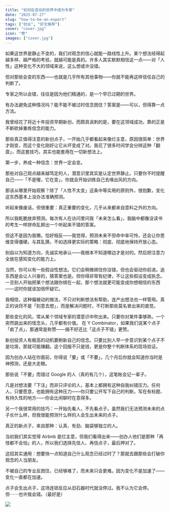 ```yaml
---
title: "如何在变动的世界中成为专家"
date: "2025-07-27"
slug: "how-to-be-an-expert"
tags: ["创业", "好文推荐"]
cover: "cover.jpg"
icon: "😎"
images: ["cover.jpg"]
---
```

如果这世界是静止不变的，我们对观念的信心就能一路线性上升。某个想法经得起越多样、越严格的考验，就越可能是真的。许多人其实默默相信这一点——对「人性」这种变化不大的领域来说，这么想或许没错。



但对那些会变的东西——也就是几乎所有其他事物——你就不能再这样信任自己的判断了。



专家之所以会错，往往是因为他们精通的，是一个早已过期的世界。



有办法避免这种情况吗？能不能不被过时信念困住？答案是——可以，但得靠一点方法。



我曾经花了将近十年投资早期新创，而颇具讽刺的是，要在这领域成功，靠的正是不断砍掉重练信念的能力。



那些真正值得注意的新创点子，一开始几乎都看起来像烂主意，原因很简单：世界才刚变，而这个变化刚好让它从坏变成了对。我花了很多时间学会分辨这种「翻盘」，而这套技巧，其实也能套用在一切新想法上。



第一步，养成一种信念：世界一定会变。



那些对自己观点越来越笃定的人，潜意识里其实是认定世界静止。只要你不时提醒自己——「不是喔，它在变」，你就会开始训练自己去嗅出风的方向。



那该从哪里开始观察？除了「人性不太变」这条中等实用的原则外，很抱歉，变化这东西基本上没办法准确预测。



听起来像废话，但很重要：真正重要的变化，几乎从来都来自意料之外的方向。



所以我乾脆放弃预测。每次有人在访问里问我「未来怎么看」，我脑中都像没读书的考生一样拼命乱掰出一个听起来不错的答案。



但这不是因为我懒。恰好相反——我觉得，预测未来不但命中率可怜，还会让你思维变得僵硬。与其乱猜，不如选择更实际的策略：彻底、彻底地保持开放心态。



别自以为知道方向，先诚实地承认——我根本不知道哪边才是对的。然后把注意力全放在感知变化的能力上。



当然，你可以有一些假设性想法。它们会稍微绑住你没错，但也会驱动你前进。追东西是会让人兴奋的，猜答案也是。但你得非常有纪律，不让这些假设变成执念。
一旦别人开始把某个想法跟你绑在一起，那个想法就更可能变成你想相信的东西——这时你就该加倍怀疑它。



我相信，这种偏被动的做法，不只对判断想法有帮助，连产出想法也一样管用。真正的诀窍不是「刻意去想」，而是解决问题时，不打断那些莫名冒出来的直觉。



那些变化的风，常从某个领域专家的潜意识中吹出来。只要你对某件事够熟，一个突然跳出来的怪念头，几乎都有价值。
在 Y Combinator，如果我们说某个点子「疯了点」，那通常是称赞——搞不好还比「这点子不错」更赞。



新创投资人有极高的动机要刷新自己的信念。只要比别人早一步意识到某个点子不是垃圾，那就可能赚翻。这个回报不只是钱，更是你整个判断体系的现场验证。



因为创办人站在你面前，你得说「要」或「不要」，几个月后你就会知道你当时是神预测，还是大走眼。



那些说「不要」而错过 Google 的人（真的有几个），这笔帐会记一辈子。



凡是对想法要「下注」而非只评论的人，基本上都拥有这种自我纠错压力。任何人，只要愿意，也能拥有这种压力——你只要公开写下自己的判断。写在有标题、有持久性的地方——你会比闲聊时在意得多。



另一个我很常用的技巧：一开始先看人，不先看点子。虽然我们无法预测未来的点子长什么样，但我很能预测什么样的人会生出未来的点子。



真正的新点子，来自那种：认真、有劲、脑袋够独立的人。



当初我们其实觉得 Airbnb 是烂主意，但我们看得出来——创办人他们是那种「再怪都不会怕」的人，所以我们选择先信人、再信点子，最后押对了。



这招其实通用：想要快一点知道自己什么观念已经过时了？那就去跟那些会打破你观念的人当朋友。



不被自己的专业反困住，已经够难了，而未来只会更难。因为变化不是加速了——变化一直都在加速。



点子会生出点子，这场连锁反应从旧石器时代就没停过。我不认为它会停。
但⋯⋯也许我会错。（最好是）




![](https://prod-files-secure.s3.us-west-2.amazonaws.com/112d0858-5090-4d34-a606-b75eb8d65fd2/46476355-9cf3-4e99-9b7a-3531bc426380/1000202064.png?X-Amz-Algorithm=AWS4-HMAC-SHA256&X-Amz-Content-Sha256=UNSIGNED-PAYLOAD&X-Amz-Credential=ASIAZI2LB46626QSW6NN%2F20251026%2Fus-west-2%2Fs3%2Faws4_request&X-Amz-Date=20251026T204453Z&X-Amz-Expires=3600&X-Amz-Security-Token=IQoJb3JpZ2luX2VjENv%2F%2F%2F%2F%2F%2F%2F%2F%2F%2FwEaCXVzLXdlc3QtMiJGMEQCIF%2Fy77EGDdjrqcdNwb3gxQTtWMmeZp4%2BKPrICMxwqXPAAiBbf8Sp3tWj1OAE4VB%2FhFCFHx1qJlBeFHsjvH1dK7LMkiqIBAiU%2F%2F%2F%2F%2F%2F%2F%2F%2F%2F8BEAAaDDYzNzQyMzE4MzgwNSIMBj6oum%2FDppabNNBqKtwDS7ssQ1W9PDkZo3hK9gkHz2A8X6ztoA1gFdqGL%2FRPt3uhbMvNJY%2BKjaoxb4p8aGoWAECZT0lJsSpzyhWqYedEA9mLaPKXYm2u1PqsklYklrUQ2esHVros7oUR5JMPYOFARGjAIsi8cTEqAuzslMzWEe7j3UUuBM7TJQ%2FaogGROUuUiv5w6dHL%2Bmq9r3u7GYbvjUmPK1byGndxtA3ubO6a1bKPWY23Sf%2FGbcVpfZXxU39D69WwGw3w9gVa%2BYiayAB1wxf%2FWjVejbaTYB3qutVbWgLH4sBwfpFHRJLAATSjlK%2BIsR4XQFI7qRQw%2FEWn2RhxV1IAv9V%2FVKLBnz7LdAxhO6mk4Dhy21iAWnNMPCmNAezOpCJm2gioGI8lDtJ%2FzQsCx%2FGFpq5obsLoEtwisGNk8LYmZ5tsnlptTfG0ovfBcQOHfGyqc1phGUD9MAZGqVqthz1qTZSHf5L2AVhVADgBKt168AuwnDBHbYs8hLsfN3mnHfvx33gmucjumbo0R73dSL9apiaZyAamch0sODq3eGvRMLKBvOUO1hBVKPNtUo8636h%2FX5w2pd7J6KGZza8fW2o2u20do1%2BZGxqppAKpV5N9TXBCDqXxp1Yfty8A6PGiHvX9HX%2BQEW%2BVRmcwlc%2F5xwY6pgFaN4PYcIfO9Wr%2Fo0rdEgBLVLkRjvUgV2bJZCpzlvXzbwgwgu7ourRmq1lmpOm9A70DxMnG54LaXp8NOpxtLX1ci3Uh9GJNLEGVmjcSse%2FOxVRwg7Cmy2sHEoScyuUt8cbuZU6UX3OaRGM1kKTVSaSiw3jLVB5%2FaRCJcoArBggIntxEYsWpjQbCVxN%2F8fXPM4qkrjudJla632vt3da4%2FDrJ8KNkLyif&X-Amz-Signature=0d74041d51b8673f9e867a7acbdc6eb1f522ac263aa98f2e703190f4aaa18e6e&X-Amz-SignedHeaders=host&x-amz-checksum-mode=ENABLED&x-id=GetObject)

